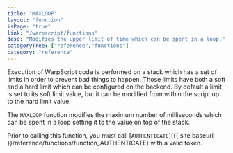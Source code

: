 ```yaml
---
title: "MAXLOOP"
layout: "function"
isPage: "true"
link: "/warpscript/functions"
desc: "Modifies the upper limit of time which can be spent in a loop."
categoryTree: ["reference","functions"]
category: "reference"
---
```

 
Execution of WarpScript code is performed on a stack which has a set of limits in order to prevent bad things to happen. Those limits have both a soft and a hard limit which can be configured on the backend. By default a limit is set to its soft limit value, but it can be modified from within the script up to the hard limit value.

The `MAXLOOP` function modifies the maximum number of milliseconds which can be spent in a loop setting it to the value on top of the stack.

Prior to calling this function, you must call [`AUTHENTICATE`]({{ site.baseurl }}/reference/functions/function_AUTHENTICATE) with a valid token. 
